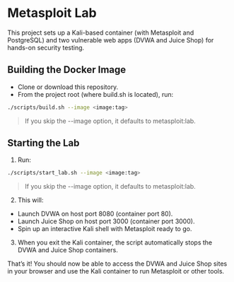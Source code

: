# Metasploit Lab

This project sets up a Kali-based container (with Metasploit and PostgreSQL) and two vulnerable web apps (DVWA and Juice Shop) for hands-on security testing.

## Building the Docker Image

- Clone or download this repository.
- From the project root (where build.sh is located), run:

```sh
./scripts/build.sh --image <image:tag>
```

> If you skip the --image option, it defaults to metasploit:lab.

## Starting the Lab

1. Run:

```sh
./scripts/start_lab.sh --image <image:tag>
```

> If you skip the --image option, it defaults to metasploit:lab.


2. This will:

- Launch DVWA on host port 8080 (container port 80).
- Launch Juice Shop on host port 3000 (container port 3000).
- Spin up an interactive Kali shell with Metasploit ready to go.

3. When you exit the Kali container, the script automatically stops the DVWA and Juice Shop containers.

That’s it! You should now be able to access the DVWA and Juice Shop sites in your browser and use the Kali container to run Metasploit or other tools.
